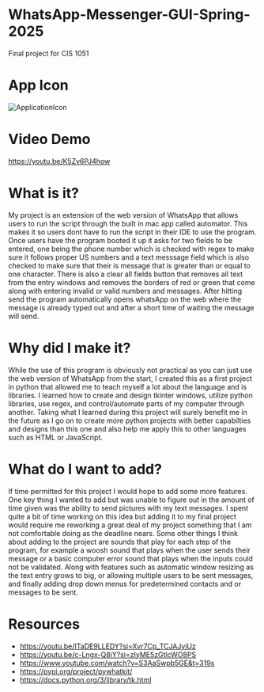 # WhatsApp-Messenger-GUI-Spring-2025
Final project for CIS 1051

# App Icon
![ApplicationIcon](https://github.com/user-attachments/assets/74bcd201-2588-4916-993a-e08a5e369493)


# Video Demo
https://youtu.be/K5Zv6PJ4how

# What is it?
My project is an extension of the web version of WhatsApp that allows users to run the script through the built in mac app called automator. This makes it so users dont have to run the script in their IDE to use the program. Once users have the program booted it up it asks for two fields to be entered, one being the phone number which is checked with regex to make sure it follows proper US numbers and a text messsage field which is also checked to make sure that their is message that is greater than or equal to one character. There is also a clear all fields button that removes all text from the entry windows and removes the borders of red or green that come along with entering invalid or valid numbers and messages. After hitting send the program automatically opens whatsApp on the web where the message is already typed out and after a short time of waiting the message will send.

# Why did I make it?
While the use of this program is obviously not practical as you can just use the web version of WhatsApp from the start, I created this as a first project in python that allowed me to teach myself a lot about the language and is libraries. I learned how to create and design tkinter windows, utilize python libraries, use regex, and control/automate parts of my computer through another. Taking what I learned during this project will surely benefit me in the future as I go on to create more python projects with better capabilties and designs than this one and also help me apply this to other languages such as HTML or JavaScript.

# What do I want to add?
If time permitted for this project I would hope to add some more features. One key thing I wanted to add but was unable to figure out in the amount of time given was the ability to send pictures with my text messages. I spent quite a bit of time working on this idea but adding it to my final project would require me reworking a great deal of my project something that I am not comfortable doing as the deadline nears. Some other things I think about adding to the project are sounds that play for each step of the program, for example a woosh sound that plays when the user sends their message or a basic computer error sound that plays when the inputs could not be validated. Along with features such as automatic window resizing as the text entry grows to big, or allowing multiple users to be sent messages, and finally adding drop down menus for predetermined contacts and or messages to be sent.


# Resources
* https://youtu.be/ITaDE9LLEDY?si=Xvr7Cp_TCJAJyiUz
* https://youtu.be/c-Lngx-Q8iY?si=zIyME5zGtlcWO8PS
* https://www.youtube.com/watch?v=S3AaSwpb5GE&t=319s
* https://pypi.org/project/pywhatkit/
* https://docs.python.org/3/library/tk.html
